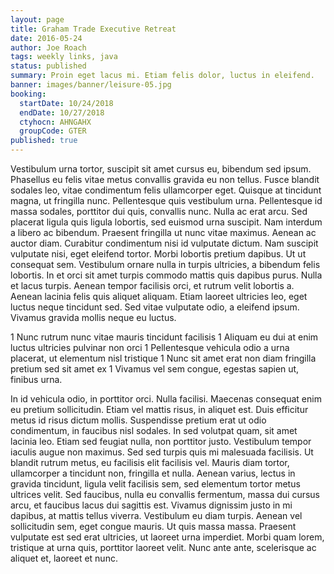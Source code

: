 ```yaml
---
layout: page
title: Graham Trade Executive Retreat
date: 2016-05-24
author: Joe Roach
tags: weekly links, java
status: published
summary: Proin eget lacus mi. Etiam felis dolor, luctus in eleifend.
banner: images/banner/leisure-05.jpg
booking:
  startDate: 10/24/2018
  endDate: 10/27/2018
  ctyhocn: AHNGAHX
  groupCode: GTER
published: true
---
```

Vestibulum urna tortor, suscipit sit amet cursus eu, bibendum sed ipsum. Phasellus eu felis vitae metus convallis gravida eu non tellus. Fusce blandit sodales leo, vitae condimentum felis ullamcorper eget. Quisque at tincidunt magna, ut fringilla nunc. Pellentesque quis vestibulum urna. Pellentesque id massa sodales, porttitor dui quis, convallis nunc. Nulla ac erat arcu. Sed placerat ligula quis ligula lobortis, sed euismod urna suscipit. Nam interdum a libero ac bibendum. Praesent fringilla ut nunc vitae maximus.
Aenean ac auctor diam. Curabitur condimentum nisi id vulputate dictum. Nam suscipit vulputate nisi, eget eleifend tortor. Morbi lobortis pretium dapibus. Ut ut consequat sem. Vestibulum ornare nulla in turpis ultricies, a bibendum felis lobortis. In et orci sit amet turpis commodo mattis quis dapibus purus. Nulla et lacus turpis. Aenean tempor facilisis orci, et rutrum velit lobortis a. Aenean lacinia felis quis aliquet aliquam. Etiam laoreet ultricies leo, eget luctus neque tincidunt sed. Sed vitae vulputate odio, a eleifend ipsum. Vivamus gravida mollis neque eu luctus.

1 Nunc rutrum nunc vitae mauris tincidunt facilisis
1 Aliquam eu dui at enim luctus ultricies pulvinar non orci
1 Pellentesque vehicula odio a urna placerat, ut elementum nisl tristique
1 Nunc sit amet erat non diam fringilla pretium sed sit amet ex
1 Vivamus vel sem congue, egestas sapien ut, finibus urna.

In id vehicula odio, in porttitor orci. Nulla facilisi. Maecenas consequat enim eu pretium sollicitudin. Etiam vel mattis risus, in aliquet est. Duis efficitur metus id risus dictum mollis. Suspendisse pretium erat ut odio condimentum, in faucibus nisl sodales. In sed volutpat quam, sit amet lacinia leo. Etiam sed feugiat nulla, non porttitor justo. Vestibulum tempor iaculis augue non maximus. Sed sed turpis quis mi malesuada facilisis. Ut blandit rutrum metus, eu facilisis elit facilisis vel. Mauris diam tortor, ullamcorper a tincidunt non, fringilla et nulla. Aenean varius, lectus in gravida tincidunt, ligula velit facilisis sem, sed elementum tortor metus ultrices velit.
Sed faucibus, nulla eu convallis fermentum, massa dui cursus arcu, et faucibus lacus dui sagittis est. Vivamus dignissim justo in mi dapibus, at mattis tellus viverra. Vestibulum eu diam turpis. Aenean vel sollicitudin sem, eget congue mauris. Ut quis massa massa. Praesent vulputate est sed erat ultricies, ut laoreet urna imperdiet. Morbi quam lorem, tristique at urna quis, porttitor laoreet velit. Nunc ante ante, scelerisque ac aliquet et, laoreet et nunc.
